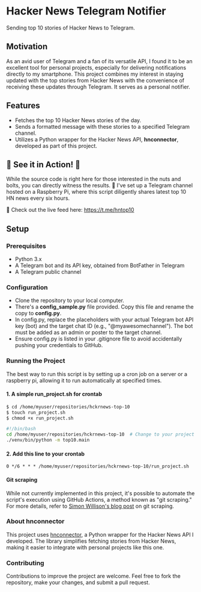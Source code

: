 # Hacker News Telegram Notifier
Sending top 10 stories of Hacker News to Telegram.
## Motivation
As an avid user of Telegram and a fan of its versatile API, I found it to be an excellent tool for personal projects, especially for delivering notifications directly to my smartphone. This project combines my interest in staying updated with the top stories from Hacker News with the convenience of receiving these updates through Telegram. It serves as a personal notifier.
## Features
* Fetches the top 10 Hacker News stories of the day.
* Sends a formatted message with these stories to a specified Telegram channel.
* Utilizes a Python wrapper for the Hacker News API, **hnconnector**, developed as part of this project.

## 📰 See it in Action! 📰
While the source code is right here for those interested in the nuts and bolts, you can directly witness the results. 🌈 I've set up a Telegram channel hosted on a Raspberry Pi, where this script diligently shares latest top 10 HN news every six hours.

👀 Check out the live feed here: https://t.me/hntop10


## Setup
### Prerequisites
* Python 3.x
* A Telegram bot and its API key, obtained from BotFather in Telegram
* A Telegram public channel

### Configuration
* Clone the repository to your local computer.
* There's a **config_sample.py** file provided. Copy this file and rename the copy to **config.py**.
* In config.py, replace the placeholders with your actual Telegram bot API key (bot<APIKEY>) and the target chat ID (e.g., "@myawesomechannel"). The bot must be added as an admin or poster to the target channel.
* Ensure config.py is listed in your .gitignore file to avoid accidentally pushing your credentials to GitHub.

### Running the Project
The best way to run this script is by setting up a cron job on a server or a raspberry pi, allowing it to run automatically at specified times.
#### 1. A simple run_project.sh for crontab
```bash
$ cd /home/myuser/repositories/hckrnews-top-10
$ touch run_project.sh
$ chmod +x run_project.sh
```

```bash
#!/bin/bash
cd /home/myuser/repositories/hckrnews-top-10  # Change to your project root directory
./venv/bin/python -m top10.main
```
#### 2. Add this line to your crontab
```
0 */6 * * * /home/myuser/repositories/hckrnews-top-10/run_project.sh
```


#### Git scraping
While not currently implemented in this project, it's possible to automate the script's execution using GitHub Actions, a method known as "git scraping." For more details, refer to [Simon Willison's blog post](https://simonwillison.net/2020/Oct/9/git-scraping/) on git scraping.

### About hnconnector
This project uses [hnconnector](https://github.com/mfiro/hnconnector), a Python wrapper for the Hacker News API I developed. The library simplifies fetching stories from Hacker News, making it easier to integrate with personal projects like this one.

### Contributing
Contributions to improve the project are welcome. Feel free to fork the repository, make your changes, and submit a pull request.
